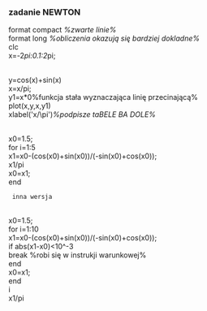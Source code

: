 ### zadanie NEWTON

format compact _%zwarte linie%_
<br>format long _%obliczenia okazują się bardziej dokladne%_
<br>clc
<br>x=-2*pi:0.1:2*pi;

<br>y=cos(x)+sin(x)
<br>x=x/pi;
<br>y1=x*0%funkcja stała wyznaczająca linię przecinającą%
<br>plot(x,y,x,y1)
<br>xlabel('x/\pi')_%podpisze taBELE BA DOLE%_

<br>x0=1.5;
<br>for i=1:5
    <br>x1=x0-(cos(x0)+sin(x0))/(-sin(x0)+cos(x0));
    <br>x1/pi
    <br>x0=x1;
<br>end
     
     
     inna wersja
     
<br>x0=1.5;
<br>for i=1:10
<br>    x1=x0-(cos(x0)+sin(x0))/(-sin(x0)+cos(x0));
<br>    if abs(x1-x0)<10^-3
<br>        break %robi się w instrukji warunkowej%
<br>    end
<br>    x0=x1;
<br>end
<br>i
<br>x1/pi    
